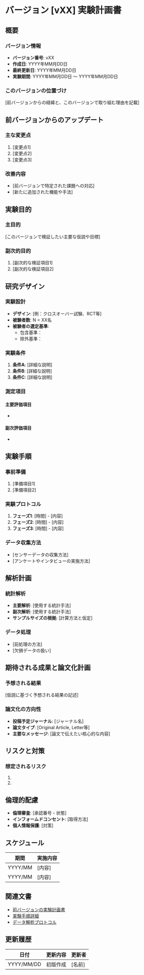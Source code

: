# バージョン [vXX] 実験計画書

## 概要

### バージョン情報
- **バージョン番号**: vXX
- **作成日**: YYYY年MM月DD日
- **最終更新日**: YYYY年MM月DD日
- **実験期間**: YYYY年MM月DD日 〜 YYYY年MM月DD日

### このバージョンの位置づけ
[前バージョンからの経緯と、このバージョンで取り組む理由を記載]

## 前バージョンからのアップデート

### 主な変更点
1. [変更点1]
2. [変更点2]
3. [変更点3]

### 改善内容
- [前バージョンで特定された課題への対応]
- [新たに追加された機能や手法]

## 実験目的

### 主目的
[このバージョンで検証したい主要な仮説や目標]

### 副次的目的
1. [副次的な検証項目1]
2. [副次的な検証項目2]

## 研究デザイン

### 実験設計
- **デザイン**: [例：クロスオーバー試験、RCT等]
- **被験者数**: N = XX名
- **被験者の選定基準**:
  - 包含基準：
  - 除外基準：

### 実験条件
1. **条件A**: [詳細な説明]
2. **条件B**: [詳細な説明]
3. **条件C**: [詳細な説明]

### 測定項目
#### 主要評価項目
- [項目名]: [測定方法と評価基準]

#### 副次評価項目
- [項目名]: [測定方法と評価基準]

## 実験手順

### 事前準備
1. [準備項目1]
2. [準備項目2]

### 実験プロトコル
1. **フェーズ1**: [時間] - [内容]
2. **フェーズ2**: [時間] - [内容]
3. **フェーズ3**: [時間] - [内容]

### データ収集方法
- [センサーデータの収集方法]
- [アンケートやインタビューの実施方法]

## 解析計画

### 統計解析
- **主要解析**: [使用する統計手法]
- **副次解析**: [使用する統計手法]
- **サンプルサイズの根拠**: [計算方法と仮定]

### データ処理
- [前処理の方法]
- [欠損データの扱い]

## 期待される成果と論文化計画

### 予想される結果
[仮説に基づく予想される結果の記述]

### 論文化の方向性
- **投稿予定ジャーナル**: [ジャーナル名]
- **論文タイプ**: [Original Article, Letter等]
- **主要なメッセージ**: [論文で伝えたい核心的な内容]

## リスクと対策

### 想定されるリスク
1. [リスク1]: [対策]
2. [リスク2]: [対策]

## 倫理的配慮

- **倫理審査**: [承認番号・状態]
- **インフォームドコンセント**: [取得方法]
- **個人情報保護**: [対策]

## スケジュール

| 期間 | 実施内容 |
|------|----------|
| YYYY/MM | [内容] |
| YYYY/MM | [内容] |

## 関連文書

- [前バージョンの実験計画書](../vXX/README.md)
- [実験手順詳細](./実験手順書.md)
- [データ解析プロトコル](./解析プロトコル.md)

## 更新履歴

| 日付 | 更新内容 | 更新者 |
|------|----------|--------|
| YYYY/MM/DD | 初版作成 | [名前] |